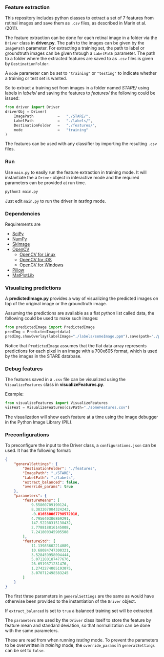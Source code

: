 ### Feature extraction

This repository includes python classes to extract a set of 7 features from retinal images and save them as `.csv` files, as described in Marin et al. (2011). 

The feature extraction can be done for each retinal image in a folder via the `Driver` class in **driver.py**. The path to the images can be given by the `ImagePath` parameter. For extracting a training set, the path to label or groundtruth images can be given through a `LabelPath` parameter. The path to a folder where the extracted features are saved to as `.csv` files is given by `DestinationFolder`. 

A `mode` parameter can be set to `"training"` or `"testing"` to indicate whether a training or test set is wanted.

So to extract a training set from images in a folder named *STARE/* using labels in *labels/* and saving the features to *features/* the following could be issued:

```python
from driver import Driver
driverObj = Driver(
    ImagePath           =   "./STARE/", 
    LabelPath           =   "./labels/",
    DestinationFolder   =   "./features/",
    mode                =   "training"
)
```


The features can be used with any classifier by importing the resulting `.csv` files.

### Run 

Use `main.py` to easily run the feature extraction in training mode. It will instantiate the a `Driver` object in interactive mode and the required parameters can be provided at run time.

```python
python3 main.py
```

Just edit `main.py` to run the driver in *testing* mode.

### Dependencies 

Requirements are 

* [SciPy](https://www.scipy.org/install.html)
* [NumPy](http://docs.scipy.org/doc/numpy/user/install.html)
* [SkImage](http://scikit-image.org/docs/dev/install.html)
* [OpenCV](http://docs.opencv.org/2.4/index.html)
    * [OpenCV for Linux](http://docs.opencv.org/2.4/doc/tutorials/introduction/linux_install/linux_install.html?highlight=install)
    * [OpenCV for iOS](http://docs.opencv.org/2.4/doc/tutorials/introduction/ios_install/ios_install.html?highlight=install)
    * [OpenCV for Windows](http://docs.opencv.org/2.4/doc/tutorials/introduction/windows_install/windows_install.html?highlight=install)
* [Pillow](http://pillow.readthedocs.io/en/3.1.x/installation.html)
* [MatPlotLib](http://matplotlib.org/users/installing.html)

### Visualizing predictions
A **predictedImage.py** provides a way of visualizing the predicted images on top of the original image or the groundtruth image. 

Assuming the predictions are available as a flat python list called data, the following could be used to make such images:
```python
from predictedImage import PredictedImage
predImg = PredictedImage(data)
predImg.showOverlay(labelImage="./labels/someImage.ppm").save(path="./predictedImage.png")
```

Notice that `PredictedImage` assumes that the flat data array represents predictions for each pixel in an image with a 700x605 format, which is used by the images in the STARE database. 

### Debug features

The features saved in a `.csv` file can be visualized using the `VisualizeFeatures` class
in **visualizeFeatures.py**. 

Example:

```python
from visualizeFeatures import VisualizeFeatures
visFeat = VisualizeFeatures(csvPath="./someFeatures.csv")
```

The visualization will show each feature at a time using the image debugger in the Python Image Library (PIL).

### Preconfigurations

To preconfigure the input to the Driver class, a `configurations.json` can be used. 
It has the following format:

```json
{
    "generalSettings": {
        "DestinationFolder": "./features",
        "ImagePath": "./STARE",
        "LabelPath": "./labels",
        "extract_balanced": false,
        "override_params": true
    },
    "parameters": {
        "featureMeans": [
            9.55860709190124,
            8.383207004324243,
            -0.016580067798572018,
            4.795640306869291,
            147.52288315138432,
            2.778818816145008,
            7.241800345905508
        ],
        "featureStd": [
            11.13983602214089,
            10.68084747300321,
            3.528459958094444,
            5.071280187477676,
            26.6519371231476,
            1.2742274005193075,
            3.070712498583245
        ]
    }
}
```

The first three parameters in `generalSettings` are the same as would have otherwise been provided to the instantiation of the `Driver` object.

If `extract_balanced` is set to `true` a balanced training set will be extracted.

The `parameters` are used by the `Driver` class itself to store the feature by feature mean and standard deviation, so that normalization can be done with the same parameters.

These are read from when running *testing* mode. To prevent the parameters to be overwritten in *training* mode, the `override_params` in `generalSettings` can be set to `false`.
